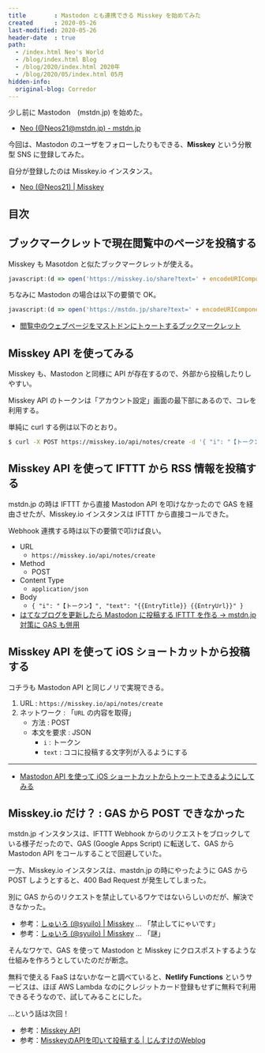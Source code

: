 ```yaml
---
title        : Mastodon とも連携できる Misskey を始めてみた
created      : 2020-05-26
last-modified: 2020-05-26
header-date  : true
path:
  - /index.html Neo's World
  - /blog/index.html Blog
  - /blog/2020/index.html 2020年
  - /blog/2020/05/index.html 05月
hidden-info:
  original-blog: Corredor
---
```


少し前に Mastodon　(mstdn.jp) を始めた。

- [Neo (@Neos21@mstdn.jp) - mstdn.jp](https://mstdn.jp/@Neos21)

今回は、Mastodon のユーザをフォローしたりもできる、**Misskey** という分散型 SNS に登録してみた。

自分が登録したのは Misskey.io インスタンス。

- [Neo (@Neos21) | Misskey](https://misskey.io/@Neos21)

## 目次

## ブックマークレットで現在閲覧中のページを投稿する

Misskey も Masotdon と似たブックマークレットが使える。

```javascript
javascript:(d => open('https://misskey.io/share?text=' + encodeURIComponent(d.title + ' ' + d.URL), ''))(document);
```

ちなみに Mastodon の場合は以下の要領で OK。

```javascript
javascript:(d => open('https://mstdn.jp/share?text=' + encodeURIComponent(d.title + ' ' + d.URL), ''))(document);
```

- [閲覧中のウェブページをマストドンにトゥートするブックマークレット](/blog/2020/04/12-02.html)

## Misskey API を使ってみる

Misskey も、Mastodon と同様に API が存在するので、外部から投稿したりしやすい。

Misskey API のトークンは「アカウント設定」画面の最下部にあるので、コレを利用する。

単純に curl する例は以下のとおり。

```bash
$ curl -X POST https://misskey.io/api/notes/create -d '{ "i": "【トークン】", "text": "文字列" }'
```

## Misskey API を使って IFTTT から RSS 情報を投稿する

mstdn.jp の時は IFTTT から直接 Mastodon API を叩けなかったので GAS を経由させたが、Misskey.io インスタンスは IFTTT から直接コールできた。

Webhook 連携する時は以下の要領で叩けば良い。

- URL
  - `https://misskey.io/api/notes/create`
- Method
  - POST
- Content Type
  - `application/json`
- Body
  - `{ "i": "【トークン】", "text": "{{EntryTitle}} {{EntryUrl}}" }`
- [はてなブログを更新したら Mastodon に投稿する IFTTT を作る → mstdn.jp 対策に GAS も併用](/blog/2020/04/08-02.html)

## Misskey API を使って iOS ショートカットから投稿する

コチラも Mastodon API と同じノリで実現できる。

1. URL : `https://misskey.io/api/notes/create`
2. ネットワーク : 「`URL` の内容を取得」
    - 方法 : POST
    - 本文を要求 : JSON
        - `i` : トークン
        - `text` : ココに投稿する文字列が入るようにする

---

- [Mastodon API を使って iOS ショートカットからトゥートできるようにしてみる](/blog/2020/04/10-02.html)

## Misskey.io だけ？ : GAS から POST できなかった

mstdn.jp インスタンスは、IFTTT Webhook からのリクエストをブロックしている様子だったので、GAS (Google Apps Script) に転送して、GAS から Mastodon API をコールすることで回避していた。

一方、Misskey.io インスタンスは、mastdn.jp の時にやったように GAS から POST しようとすると、400 Bad Request が発生してしまった。

別に GAS からのリクエストを禁止しているワケではないらしいのだが、解決できなかった。

- 参考：[しゅいろ (@syuilo) | Misskey](https://misskey.io/notes/86j6igzas3) … 「禁止してにゃいです」
- 参考：[しゅいろ (@syuilo) | Misskey](https://misskey.io/notes/86j6u5cl6q) … 「謎」

そんなワケで、GAS を使って Mastodon と Misskey にクロスポストするような仕組みを作ろうとしていたのだが断念。

無料で使える FaaS はないかなーと調べていると、**Netlify Functions** というサービスは、ほぼ AWS Lambda なのにクレジットカード登録もせずに無料で利用できるそうなので、試してみることにした。

…という話は次回！

- 参考：[Misskey API](https://misskey.io/api-doc)
- 参考：[MisskeyのAPIを叩いて投稿する | じんすけのWeblog](https://blog.jnsk.info/post/174592458087/misskey%E3%81%AEapi%E3%82%92%E5%8F%A9%E3%81%84%E3%81%A6%E6%8A%95%E7%A8%BF%E3%81%99%E3%82%8B)
